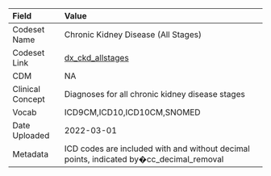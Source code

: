 |Field            |Value                                                                                   |
|:----------------|:---------------------------------------------------------------------------------------|
|Codeset Name     |Chronic Kidney Disease (All Stages)                                                     |
|Codeset Link     |[dx_ckd_allstages](https://github.com/PEDSnet/Variable-Dictionary/blob/main/conditions/dx_ckd_allstages.csv)|
|CDM              |NA                                                                                      |
|Clinical Concept |Diagnoses for all chronic kidney disease stages                                         |
|Vocab            |ICD9CM,ICD10,ICD10CM,SNOMED                                                             |
|Date Uploaded    |2022-03-01                                                                              |
|Metadata         |ICD codes are included with and without decimal points, indicated by�cc_decimal_removal |
